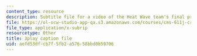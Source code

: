 ```yaml
---
content_type: resource
description: Subtitle file for a video of the Heat Wave team's final presentation.
file: https://ol-ocw-studio-app-qa.s3.amazonaws.com/courses/cms-611j-creating-video-games-fall-2014/aefd53dfcb7f5fb2a57658bbd0b59706_sKolTx6sxUo.vtt
file_type: application/x-subrip
resourcetype: Other
title: 3play caption file
uid: aefd53df-cb7f-5fb2-a576-58bbd0b59706
---
```

